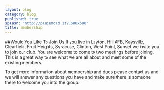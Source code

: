 ```yaml
---
layout: blog
category: blog
published: true
splash: "http://placehold.it/1600x500"
title: membership
---
```



##Would You Like To Join Us
If you live in Layton, Hill AFB, Kaysville, Clearfield, Fruit Heights, Syracuse, Clinton, West Point, Sunset we invite you to join our club. You are welcome to come to two meetings before joining. This is a great way to see what we are all about and meet some of the existing members. 

To get more information about membership and dues please contact us and we will answer any questions you have and make sure there is someone there to welcome you into the group.
